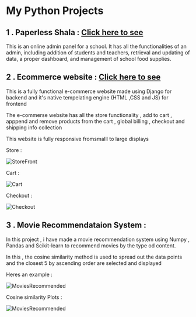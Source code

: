 # My Python Projects

## 1 . Paperless Shala : [Click here to see](https://github.com/Shivraj-Kore/paperless-shala)

This is an online admin panel for a school. It has all the functionalities of an admin, including addition of students and teachers, retrieval and updating of data, a proper dashboard, and management of school food supplies.

## 2 . Ecommerce website : [Click here to see](https://github.com/Shivraj-Kore/Ecommerse)

This is a fully functional e-commerce website made using Django for backend and it's native tempelating engine (HTML ,CSS and JS) for frontend 

The e-commerse website has all the store functionality , add to cart , apppend and remove products from the cart , global billing , checkout and shipping info collection 

This website is fully responsive fromsmalll to large displays

Store :

![StoreFront](static/basicimg/store.png)

Cart :

![Cart](static/basicimg/cart.png)

Checkout :

![Checkout](static/basicimg/checkout.png)

## 3 . Movie Recommendataion System : 

In this project , i have made a movie recommendation system using Numpy , Pandas and Scikit-learn to recommend movies by the type od content.

In this , the cosine similarity method is used to spread out the data points and the closest 5 by ascending order are selected and displayed 

Heres an example :

![MoviesRecommended](MovieRecommeder/static/movieRecommendation.png)

Cosine similarity Plots :

![MoviesRecommended](MovieRecommeder/static/movieRecommendationPlot.png)
